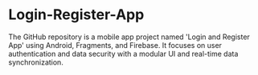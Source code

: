 # Login-Register-App
The GitHub repository is a mobile app project named 'Login and Register App' using Android, Fragments, and Firebase. It focuses on user authentication and data security with a modular UI and real-time data synchronization.
